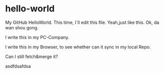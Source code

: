 # hello-world
My GitHub HelloWorld.
This time, I`ll edit this file.
Yeah,just like this.
Ok, da wan shou gong.


I write this in my PC-Company.

I write this in my Browser, to see whether can it sync in my local Repo.

Can I still fetch&merge it?

asdfdsafdsa
